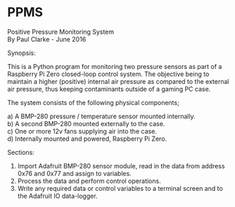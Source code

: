 # PPMS
Positive Pressure Monitoring System<br />
By Paul Clarke - June 2016

Synopsis:

This is a Python program for monitoring two pressure sensors as part of a Raspberry Pi Zero closed-loop control system.
The objective being to maintain a higher (positive) internal air pressure as compared to the external air pressure, thus keeping contaminants outside of a gaming PC case.

The system consists of the following physical components;

a) A BMP-280 pressure / temperature sensor mounted internally.<br />
b) A second BMP-280 mounted externally to the case.<br />
c) One or more 12v fans supplying air into the case.<br />
d) Internally mounted and powered, Raspberry Pi Zero.

Sections:

1) Import Adafruit BMP-280 sensor module, read in the data from address 0x76 and 0x77 and assign to variables.<br />
2) Process the data and perform control operations.<br />
3) Write any required data or control variables to a terminal screen and to the Adafruit IO data-logger.
